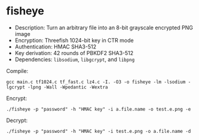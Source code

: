 # fisheye

* Description: Turn an arbitrary file into an 8-bit grayscale encrypted PNG image
* Encryption: Threefish 1024-bit key in CTR mode
* Authentication: HMAC SHA3-512
* Key derivation: 42 rounds of PBKDF2 SHA3-512
* Dependencies: `libsodium`, `libgcrypt`, and `libpng`

Compile:
```
gcc main.c tf1024.c tf_fast.c lz4.c -I. -O3 -o fisheye -lm -lsodium -lgcrypt -lpng -Wall -Wpedantic -Wextra
```
Encrypt:
```
./fisheye -p "password" -h "HMAC key" -i a.file.name -o test.e.png -e
```
Decrypt:
```
./fisheye -p "password" -h "HMAC key" -i test.e.png -o a.file.name -d
```
